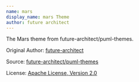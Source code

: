 ```yaml
---
name: mars
display_name: mars Theme
author: future architect
---
```

The Mars theme from future-architect/puml-themes.

Original Author: [future-architect](https://github.com/future-architect)

Source: [future-architect/puml-themes](https://github.com/future-architect/puml-themes/tree/master/themes)

License: [Apache License, Version 2.0](https://github.com/future-architect/puml-themes/blob/master/LICENSE)
